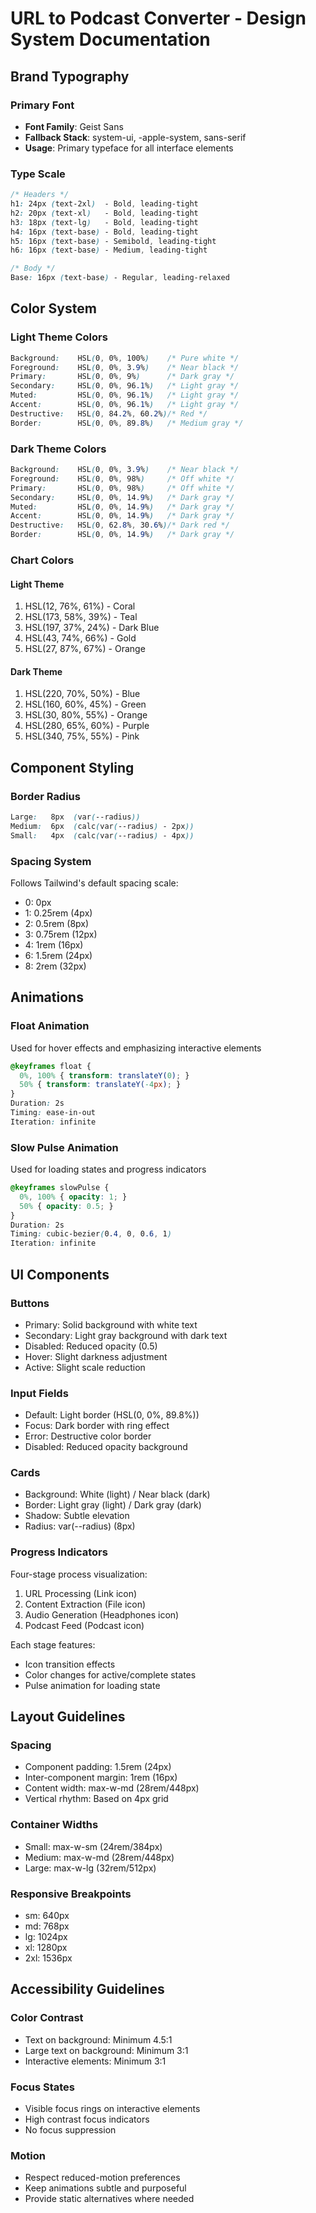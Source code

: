 # URL to Podcast Converter - Design System Documentation

## Brand Typography

### Primary Font
- **Font Family**: Geist Sans
- **Fallback Stack**: system-ui, -apple-system, sans-serif
- **Usage**: Primary typeface for all interface elements

### Type Scale
```css
/* Headers */
h1: 24px (text-2xl)  - Bold, leading-tight
h2: 20px (text-xl)   - Bold, leading-tight
h3: 18px (text-lg)   - Bold, leading-tight
h4: 16px (text-base) - Bold, leading-tight
h5: 16px (text-base) - Semibold, leading-tight
h6: 16px (text-base) - Medium, leading-tight

/* Body */
Base: 16px (text-base) - Regular, leading-relaxed
```

## Color System

### Light Theme Colors
```css
Background:    HSL(0, 0%, 100%)    /* Pure white */
Foreground:    HSL(0, 0%, 3.9%)    /* Near black */
Primary:       HSL(0, 0%, 9%)      /* Dark gray */
Secondary:     HSL(0, 0%, 96.1%)   /* Light gray */
Muted:         HSL(0, 0%, 96.1%)   /* Light gray */
Accent:        HSL(0, 0%, 96.1%)   /* Light gray */
Destructive:   HSL(0, 84.2%, 60.2%)/* Red */
Border:        HSL(0, 0%, 89.8%)   /* Medium gray */
```

### Dark Theme Colors
```css
Background:    HSL(0, 0%, 3.9%)    /* Near black */
Foreground:    HSL(0, 0%, 98%)     /* Off white */
Primary:       HSL(0, 0%, 98%)     /* Off white */
Secondary:     HSL(0, 0%, 14.9%)   /* Dark gray */
Muted:         HSL(0, 0%, 14.9%)   /* Dark gray */
Accent:        HSL(0, 0%, 14.9%)   /* Dark gray */
Destructive:   HSL(0, 62.8%, 30.6%)/* Dark red */
Border:        HSL(0, 0%, 14.9%)   /* Dark gray */
```

### Chart Colors
#### Light Theme
1. HSL(12, 76%, 61%)   - Coral
2. HSL(173, 58%, 39%)  - Teal
3. HSL(197, 37%, 24%)  - Dark Blue
4. HSL(43, 74%, 66%)   - Gold
5. HSL(27, 87%, 67%)   - Orange

#### Dark Theme
1. HSL(220, 70%, 50%)  - Blue
2. HSL(160, 60%, 45%)  - Green
3. HSL(30, 80%, 55%)   - Orange
4. HSL(280, 65%, 60%)  - Purple
5. HSL(340, 75%, 55%)  - Pink

## Component Styling

### Border Radius
```css
Large:   8px  (var(--radius))
Medium:  6px  (calc(var(--radius) - 2px))
Small:   4px  (calc(var(--radius) - 4px))
```

### Spacing System
Follows Tailwind's default spacing scale:
- 0: 0px
- 1: 0.25rem (4px)
- 2: 0.5rem (8px)
- 3: 0.75rem (12px)
- 4: 1rem (16px)
- 6: 1.5rem (24px)
- 8: 2rem (32px)

## Animations

### Float Animation
Used for hover effects and emphasizing interactive elements
```css
@keyframes float {
  0%, 100% { transform: translateY(0); }
  50% { transform: translateY(-4px); }
}
Duration: 2s
Timing: ease-in-out
Iteration: infinite
```

### Slow Pulse Animation
Used for loading states and progress indicators
```css
@keyframes slowPulse {
  0%, 100% { opacity: 1; }
  50% { opacity: 0.5; }
}
Duration: 2s
Timing: cubic-bezier(0.4, 0, 0.6, 1)
Iteration: infinite
```

## UI Components

### Buttons
- Primary: Solid background with white text
- Secondary: Light gray background with dark text
- Disabled: Reduced opacity (0.5)
- Hover: Slight darkness adjustment
- Active: Slight scale reduction

### Input Fields
- Default: Light border (HSL(0, 0%, 89.8%))
- Focus: Dark border with ring effect
- Error: Destructive color border
- Disabled: Reduced opacity background

### Cards
- Background: White (light) / Near black (dark)
- Border: Light gray (light) / Dark gray (dark)
- Shadow: Subtle elevation
- Radius: var(--radius) (8px)

### Progress Indicators
Four-stage process visualization:
1. URL Processing (Link icon)
2. Content Extraction (File icon)
3. Audio Generation (Headphones icon)
4. Podcast Feed (Podcast icon)

Each stage features:
- Icon transition effects
- Color changes for active/complete states
- Pulse animation for loading state

## Layout Guidelines

### Spacing
- Component padding: 1.5rem (24px)
- Inter-component margin: 1rem (16px)
- Content width: max-w-md (28rem/448px)
- Vertical rhythm: Based on 4px grid

### Container Widths
- Small: max-w-sm (24rem/384px)
- Medium: max-w-md (28rem/448px)
- Large: max-w-lg (32rem/512px)

### Responsive Breakpoints
- sm: 640px
- md: 768px
- lg: 1024px
- xl: 1280px
- 2xl: 1536px

## Accessibility Guidelines

### Color Contrast
- Text on background: Minimum 4.5:1
- Large text on background: Minimum 3:1
- Interactive elements: Minimum 3:1

### Focus States
- Visible focus rings on interactive elements
- High contrast focus indicators
- No focus suppression

### Motion
- Respect reduced-motion preferences
- Keep animations subtle and purposeful
- Provide static alternatives where needed

